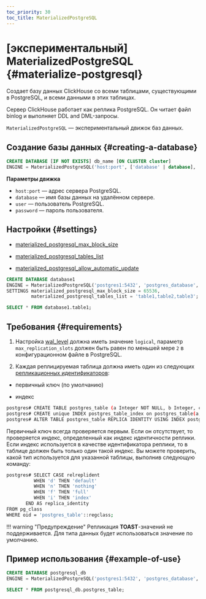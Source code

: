 ```yaml
---
toc_priority: 30
toc_title: MaterializedPostgreSQL
---
```


# [экспериментальный] MaterializedPostgreSQL {#materialize-postgresql}

Создает базу данных ClickHouse со всеми таблицами, существующими в PostgreSQL, и всеми данными в этих таблицах.

Сервер ClickHouse работает как реплика PostgreSQL. Он читает файл binlog и выполняет DDL and DML-запросы.

`MaterializedPostgreSQL` — экспериментальный движок баз данных.

## Создание базы данных {#creating-a-database}

``` sql
CREATE DATABASE [IF NOT EXISTS] db_name [ON CLUSTER cluster]
ENGINE = MaterializedPostgreSQL('host:port', ['database' | database], 'user', 'password') [SETTINGS ...]
```

**Параметры движка**

-   `host:port` — адрес сервера PostgreSQL.
-   `database` — имя базы данных на удалённом сервере.
-   `user` — пользователь PostgreSQL.
-   `password` — пароль пользователя.

## Настройки {#settings}

-   [materialized_postgresql_max_block_size](../../operations/settings/settings.md#materialized-postgresql-max-block-size)

-   [materialized_postgresql_tables_list](../../operations/settings/settings.md#materialized-postgresql-tables-list)

-   [materialized_postgresql_allow_automatic_update](../../operations/settings/settings.md#materialized-postgresql-allow-automatic-update)

``` sql
CREATE DATABASE database1
ENGINE = MaterializedPostgreSQL('postgres1:5432', 'postgres_database', 'postgres_user', 'postgres_password')
SETTINGS materialized_postgresql_max_block_size = 65536,
         materialized_postgresql_tables_list = 'table1,table2,table3';

SELECT * FROM database1.table1;
```

## Требования {#requirements}

1. Настройка [wal_level](https://postgrespro.ru/docs/postgrespro/10/runtime-config-wal) должна иметь значение `logical`, параметр `max_replication_slots` должен быть равен по меньшей мере `2` в конфигурационном файле в PostgreSQL.

2. Каждая реплицируемая таблица должна иметь один из следующих [репликационных идентификаторов](https://postgrespro.ru/docs/postgresql/10/sql-altertable#SQL-CREATETABLE-REPLICA-IDENTITY):

-   первичный ключ (по умолчанию)

-   индекс

``` bash
postgres# CREATE TABLE postgres_table (a Integer NOT NULL, b Integer, c Integer NOT NULL, d Integer, e Integer NOT NULL);
postgres# CREATE unique INDEX postgres_table_index on postgres_table(a, c, e);
postgres# ALTER TABLE postgres_table REPLICA IDENTITY USING INDEX postgres_table_index;
```

Первичный ключ всегда проверяется первым. Если он отсутствует, то проверяется индекс, определенный как индекс идентичности реплики.
Если индекс используется в качестве идентификатора реплики, то в таблице должен быть только один такой индекс.
Вы можете проверить, какой тип используется для указанной таблицы, выполнив следующую команду:

``` bash
postgres# SELECT CASE relreplident
          WHEN 'd' THEN 'default'
          WHEN 'n' THEN 'nothing'
          WHEN 'f' THEN 'full'
          WHEN 'i' THEN 'index'
       END AS replica_identity
FROM pg_class
WHERE oid = 'postgres_table'::regclass;
```

!!! warning "Предупреждение"
    Репликация **TOAST**-значений не поддерживается. Для типа данных будет использоваться значение по умолчанию.
	
## Пример использования {#example-of-use}

``` sql
CREATE DATABASE postgresql_db
ENGINE = MaterializedPostgreSQL('postgres1:5432', 'postgres_database', 'postgres_user', 'postgres_password');

SELECT * FROM postgresql_db.postgres_table;
```
